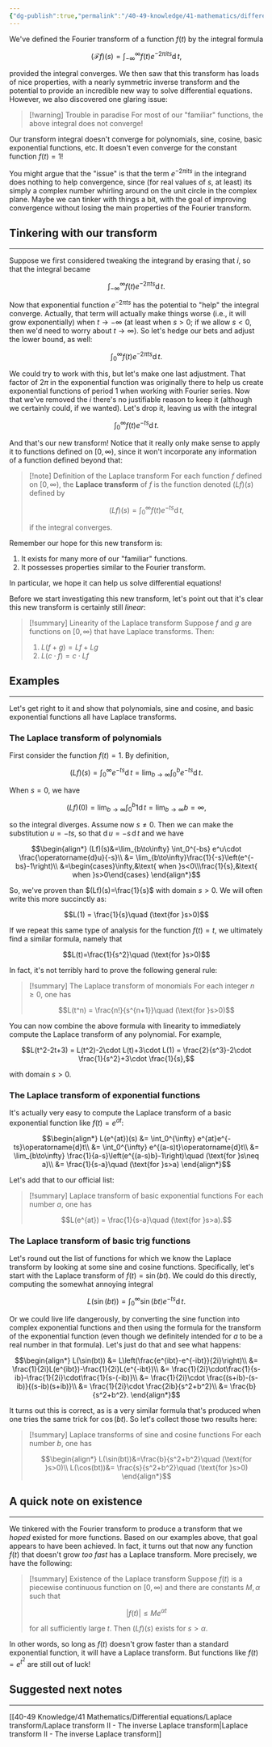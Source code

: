 ```yaml
---
{"dg-publish":true,"permalink":"/40-49-knowledge/41-mathematics/differential-equations/laplace-transform/laplace-transform-i-desperate-times/","tags":["differential_equations"],"updated":"2025-08-21T13:41:52-07:00"}
---
```


We've defined the Fourier transform of a function $f(t)$ by the integral formula

$$(\mathcal{F}f)(s)=\int_{-\infty}^{\infty} f(t)e^{-2\pi its}\operatorname{d}t,$$

provided the integral converges. We then saw that this transform has loads of nice properties, with a nearly symmetric inverse transform and the potential to provide an incredible new way to solve differential equations. However, we also discovered one glaring issue:

> [!warning] Trouble in paradise
> For most of our "familiar" functions, the above integral does not converge!

Our transform integral doesn't converge for polynomials, sine, cosine, basic exponential functions, etc. It doesn't even converge for the constant function $f(t)=1$!

You might argue that the "issue" is that the term $e^{-2\pi its}$ in the integrand does nothing to help convergence, since (for real values of $s$, at least) its simply a complex number whirling around on the unit circle in the complex plane. Maybe we can tinker with things a bit, with the goal of improving convergence without losing the main properties of the Fourier transform.

## Tinkering with our transform
---

Suppose we first considered tweaking the integrand by erasing that $i$, so that the integral became

$$\int_{-\infty}^{\infty} f(t)e^{-2\pi ts}\operatorname{d}t.$$

Now that exponential function $e^{-2\pi ts}$ has the potential to "help" the integral converge. Actually, that term will actually make things worse (i.e., it will grow exponentially) when $t\to -\infty$ (at least when $s>0$; if we allow $s<0$, then we'd need to worry about $t\to\infty$). So let's hedge our bets and adjust the lower bound, as well:

$$\int_0^{\infty} f(t)e^{-2\pi ts}\operatorname{d}t.$$

We could try to work with this, but let's make one last adjustment. That factor of $2\pi$ in the exponential function was originally there to help us create exponential functions of period $1$ when working with Fourier series. Now that we've removed the $i$ there's no justifiable reason to keep it (although we certainly could, if we wanted). Let's drop it, leaving us with the integral

$$\int_0^{\infty} f(t)e^{-ts}\operatorname{d}t.$$

And that's our new transform! Notice that it really only make sense to apply it to functions defined on $[0,\infty)$, since it won't incorporate any information of a function defined beyond that:

> [!note] Definition of the Laplace transform
> For each function $f$ defined on $[0,\infty)$, the **Laplace transform** of $f$ is the function denoted $(Lf)(s)$ defined by
> 
> $$(Lf)(s) =\int_0^{\infty} f(t)e^{-ts}\operatorname{d}t,$$
> 
> if the integral converges.

Remember our hope for this new transform is:
1. It exists for many more of our "familiar" functions.
2. It possesses properties similar to the Fourier transform.

In particular, we hope it can help us solve differential equations!

Before we start investigating this new transform, let's point out that it's clear this new transform is certainly still *linear*:

> [!summary] Linearity of the Laplace transform
> Suppose $f$ and $g$ are functions on $[0,\infty)$ that have Laplace transforms. Then:
> 1. $L(f+g)=Lf+Lg$
> 2. $L(c\cdot f) = c\cdot Lf$

## Examples
---

Let's get right to it and show that polynomials, sine and cosine, and basic exponential functions all have Laplace transforms.

### The Laplace transform of polynomials

First consider the function $f(t)=1$. By definition,

$$(Lf)(s) = \int_0^{\infty} e^{-ts}\operatorname{d}t=\lim_{b\to\infty} \int_0^b e^{-ts}\operatorname{d}t.$$

When $s=0$, we have

$$(Lf)(0) = \lim_{b\to \infty} \int_0^b 1\operatorname{d}t = \lim_{b\to\infty} b = \infty,$$

so the integral diverges. Assume now $s\neq 0$. Then we can make the substitution $u=-ts$, so that $\operatorname{d}u = -s\,\operatorname{d}t$ and we have

$$\begin{align*}
(Lf)(s)&=\lim_{b\to\infty} \int_0^{-bs} e^u\cdot \frac{\operatorname{d}u}{-s}\\
&= \lim_{b\to\infty}\frac{1}{-s}\left(e^{-bs}-1\right)\\
&=\begin{cases}\infty,&\text{ when }s<0\\\frac{1}{s},&\text{ when }s>0\end{cases}
\end{align*}$$

So, we've proven than $(Lf)(s)=\frac{1}{s}$ with domain $s>0$. We will often write this more succinctly as:

$$L(1) = \frac{1}{s}\quad (\text{for }s>0)$$

If we repeat this same type of analysis for the function $f(t)=t$, we ultimately find a similar formula, namely that

$$L(t)=\frac{1}{s^2}\quad (\text{for }s>0)$$

In fact, it's not terribly hard to prove the following general rule:

> [!summary] The Laplace transform of monomials
> For each integer $n\geq 0$, one has
> 
> $$L(t^n) = \frac{n!}{s^{n+1}}\quad (\text{for }s>0)$$

You can now combine the above formula with linearity to immediately compute the Laplace transform of any polynomial. For example,

$$L(t^2-2t+3) = L(t^2)-2\cdot L(t)+3\cdot L(1) = \frac{2}{s^3}-2\cdot \frac{1}{s^2}+3\cdot \frac{1}{s},$$

with domain $s>0$.

### The Laplace transform of exponential functions

It's actually very easy to compute the Laplace transform of a basic exponential function like $f(t)=e^{at}$:

$$\begin{align*}
L(e^{at})(s) &= \int_0^{\infty} e^{at}e^{-ts}\operatorname{d}t\\
&= \int_0^{\infty} e^{(a-s)t}\operatorname{d}t\\
&= \lim_{b\to\infty} \frac{1}{a-s}\left(e^{(a-s)b}-1\right)\quad (\text{for }s\neq a)\\
&= \frac{1}{s-a}\quad (\text{for }s>a)
\end{align*}$$

Let's add that to our official list:

> [!summary] Laplace transform of basic exponential functions
> For each number $a$, one has
> 
> $$L(e^{at}) = \frac{1}{s-a}\quad (\text{for }s>a).$$


### The Laplace transform of basic trig functions

Let's round out the list of functions for which we know the Laplace transform by looking at some sine and cosine functions. Specifically, let's start with the Laplace transform of $f(t)=\sin(bt)$. We could do this directly, computing the somewhat annoying integral

$$L(\sin(bt)) = \int_0^{\infty} \sin(bt)e^{-ts}\operatorname{d}t.$$

Or we could live life dangerously, by converting the sine function into complex exponential functions and then using the formula for the transform of the exponential function (even though we definitely intended for $a$ to be a real number in that formula). Let's just do that and see what happens:

$$\begin{align*}
L(\sin(bt)) &= L\left(\frac{e^{ibt}-e^{-ibt}}{2i}\right)\\
&= \frac{1}{2i}L(e^{ibt})-\frac{1}{2i}L(e^{-ibt})\\
&= \frac{1}{2i}\cdot\frac{1}{s-ib}-\frac{1}{2i}\cdot\frac{1}{s-(-ib)}\\
&= \frac{1}{2i}\cdot \frac{(s+ib)-(s-ib)}{(s-ib)(s+ib)}\\
&= \frac{1}{2i}\cdot \frac{2ib}{s^2+b^2}\\
&= \frac{b}{s^2+b^2}.
\end{align*}$$

It turns out this is correct, as is a very similar formula that's produced when one tries the same trick for $\cos(bt)$. So let's collect those two results here:

> [!summary] Laplace transforms of sine and cosine functions
> For each number $b$, one has
> 
> $$\begin{align*}
> L(\sin(bt))&=\frac{b}{s^2+b^2}\quad (\text{for }s>0)\\
> L(\cos(bt))&= \frac{s}{s^2+b^2}\quad (\text{for }s>0)
> \end{align*}$$


## A quick note on existence
---

We tinkered with the Fourier transform to produce a transform that we *hoped* existed for more functions. Based on our examples above, that goal appears to have been achieved. In fact, it turns out that now any function $f(t)$ that doesn't grow *too fast* has a Laplace transform. More precisely, we have the following:

> [!summary] Existence of the Laplace transform
> Suppose $f(t)$ is a piecewise continuous function on $[0,\infty)$ and there are constants $M, \alpha$ such that
> 
> $$|f(t)|\leq Me^{\alpha t}$$
> 
> for all sufficiently large $t$. Then $(Lf)(s)$ exists for $s>\alpha$.


In other words, so long as $f(t)$ doesn't grow faster than a standard exponential function, it will have a Laplace transform. But functions like $f(t)=e^{t^2}$ are still out of luck!

## Suggested next notes
---

[[40-49 Knowledge/41 Mathematics/Differential equations/Laplace transform/Laplace transform II - The inverse Laplace transform\|Laplace transform II - The inverse Laplace transform]]